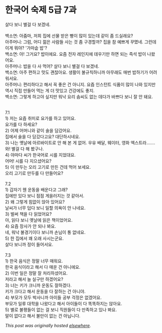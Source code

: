 # 한국어 숙제 5급 7과

<div>
<div>&#49332;&#45796; &#48372;&#45768; &#48324;&#44152; &#45796; &#48372;&#44192;&#45348;.</div>
<div><br></div>
<div>&#48177;&#49548;&#50672;: &#50500;&#51468;&#47560;, &#51200;&#55148; &#51665;&#50640; &#49440;&#47932; &#48155;&#51008; &#48757;&#51060; &#47566;&#51060; &#51080;&#45716;&#45936; &#44057;&#51060; &#51328; &#46300;&#49892;&#47000;&#50836;?</div>
<div>&#50500;&#51452;&#47672;&#45768;: &#44536;&#47100;, &#50612;&#46356; &#51210;&#51008; &#49324;&#46988;&#46308; &#49324;&#45716; &#44163; &#51328; &#44396;&#44221;&#54624;&#44620;?  &#51665;&#51012; &#52280; &#50696;&#49240;&#44172; &#44984;&#47748;&#45348;.  &#44536;&#47088;&#45936; &#51060;&#44172; &#47952;&#50556;?  '&#44032;&#47560;&#49573; &#48165;'?</div>
<div>&#48177;&#49548;&#50672;: &#50500;!  &#44536;&#44144;&#50836;?  &#48165;&#51060;&#50640;&#50836;.  &#50836;&#51608; &#51204;&#51088; &#47112;&#51064;&#51648;&#50640; &#45936;&#50864;&#44592;&#47564; &#54616;&#47732; &#46104;&#45716; &#51593;&#49437; &#48165;&#51060; &#45208;&#50772;&#50612;&#50836;.</div>
<div>&#50500;&#51452;&#47672;&#45768;: &#48165;&#51012; &#45796; &#49324; &#47673;&#50612;?  &#49332;&#45796; &#48372;&#45768; &#48324;&#44152; &#45796; &#48372;&#44192;&#45348;.</div>
<div>&#48177;&#49548;&#50672;: &#50500;&#51452; &#54200;&#54616;&#44256; &#47579;&#46020; &#44316;&#52270;&#50500;&#50836;.  &#49373;&#54876;&#51060; &#48520;&#44508;&#52825;&#54616;&#45768;&#44620; &#50500;&#47924;&#47000;&#46020; &#47588;&#48264; &#48165;&#54616;&#44592;&#44032; &#50612;&#47140;&#50892;&#49436;&#50836;.</div>
<div>&#50500;&#51452;&#47672;&#45768;: &#54200;&#47532;&#54616;&#45796;&#44256; &#54644;&#49436; &#44845; &#51339;&#51008; &#44148; &#50500;&#45768;&#51648;.  &#50836;&#51608; &#51064;&#49828;&#53556;&#53944; &#49885;&#54408;&#51060; &#47566;&#51060; &#45208;&#50752; &#51080;&#51648;&#47564; &#50669;&#49884; &#51649;&#51217; &#47564;&#46308;&#50612; &#47673;&#45716; &#44172; &#45908; &#47579;&#51080;&#44256; &#44148;&#44053;&#50640;&#46020; &#51339;&#51648;.</div>
<div>&#48177;&#49548;&#50672;: &#44536;&#47111;&#44172; &#54616;&#44256;&#50556; &#49910;&#51648;&#47564; &#50892;&#45209; &#50836;&#47532; &#49564;&#50472;&#46020; &#50630;&#45716; &#45936;&#45796;&#44032; &#48148;&#49240;&#45796; &#48372;&#45768; &#51096; &#50504; &#46076;&#50836;.</div>
<div><br></div>
<div><br></div>
<div>7.1</div>
<div>1) &#51200;&#45716; &#50836;&#51608; &#52712;&#48120;&#47196; &#50836;&#44032;&#47484; &#54616;&#44256; &#51080;&#50612;&#50836;.</div>
<div>&#50836;&#44032;&#47484; &#45796; &#54616;&#49464;&#50836;?</div>
<div>2) &#50612;&#51228; &#50612;&#47672;&#45768;&#50752; &#44057;&#51060; &#49696;&#51012; &#45812;&#44052;&#50612;&#50836;.</div>
<div>&#51665;&#50640;&#49436; &#49696;&#51012; &#45796; &#45812;&#44052;&#45796;&#44256;&#50836;? &#45824;&#45800;&#54616;&#49884;&#45348;&#50836;.</div>
<div>3) &#45208;&#45716; &#50715;&#45216;&#50640; &#50500;&#47476;&#48148;&#51060;&#53944;&#47196; &#50504; &#54644; &#48376; &#44172; &#50630;&#50612;. &#50864;&#50976; &#48176;&#45804;, &#50920;&#51060;&#53552;, &#50689;&#54868; &#50641;&#49828;&#53944;&#46972;.......</div>
<div>&#50752;! &#48324;&#44152; &#45796; &#54644; &#48420;&#44396;&#45208;.</div>
<div>4) &#50556;&#47560;&#45796; &#50472;&#44032; &#54620;&#44397;&#50612;&#47196; &#49884;&#47484; &#51648;&#50632;&#45824;&#50836;.</div>
<div>&#50612;&#47672;! &#49884;&#47484; &#45796; &#51648;&#51004;&#49512;&#50612;&#50836;?</div>
<div>5) &#51060; &#47564;&#46160;&#45716; &#50724;&#47532; &#44256;&#44592;&#47196; &#47564;&#46304; &#44148;&#45936; &#47673;&#50612; &#48372;&#49464;&#50836;.</div>
<div>&#50724;&#47532; &#44256;&#44592;&#47196; &#47564;&#46160;&#47484; &#45796; &#47564;&#46308;&#50612;&#50836;?</div>
<div><br></div>
<div>7.2</div>
<div>1) &#44049;&#51088;&#44592; &#50924; &#50868;&#46041;&#51012; &#48176;&#50868;&#45796;&#44256; &#44536;&#47000;?</div>
<div>&#51665;&#50640;&#47564; &#51080;&#45796; &#48372;&#45768; &#51216;&#51216; &#44172;&#51012;&#47084;&#51648;&#45716; &#44163; &#44057;&#50500;&#49436;.</div>
<div>2) &#50780; &#44536;&#47111;&#44172; &#55192;&#50630;&#51060; &#50505;&#50500; &#51080;&#50612;&#50836;?</div>
<div>&#45216;&#50472;&#44032; &#45320;&#47924; &#45925;&#45796; &#48372;&#45768; &#51068;&#54624; &#51032;&#50837;&#51060; &#50504; &#45208;&#45348;&#50836;.</div>
<div>3) &#48268;&#50024; &#52293;&#51012; &#45796; &#51069;&#50632;&#50612;&#50836;?</div>
<div>&#50500;, &#51069;&#45796; &#48372;&#45768; &#50715;&#45216;&#50640; &#51069;&#51008; &#52293;&#51060;&#50632;&#50612;&#50836;.</div>
<div>4) &#50836;&#51608; &#51109;&#49324;&#44032; &#50504; &#46104;&#45208; &#48400;&#50836;.</div>
<div>&#45348;, &#50892;&#45209; &#48520;&#44221;&#44592;&#51060;&#45796; &#48372;&#45768;&#44620; &#49552;&#45784;&#51060; &#53685; &#50630;&#45348;&#50836;.</div>
<div>5) &#54620; &#51665;&#50640;&#49436; &#44900; &#50724;&#47000; &#49324;&#49884;&#45716;&#44400;&#50836;.</div>
<div>&#49332;&#45796; &#48372;&#45768;&#44620; &#51221;&#51060; &#46308;&#50612;&#49436;&#50836;.</div>
<div><br></div>
<div>7.3</div>
<div>1) &#54620;&#44397; &#51020;&#49885;&#51008; &#51221;&#47568; &#45320;&#47924; &#47588;&#50892;&#50836;.</div>
<div>&#54620;&#44397; &#51020;&#49885;&#51060;&#46972;&#44256; &#54644;&#49436; &#45796; &#47588;&#50868; &#44148; &#50500;&#45768;&#50640;&#50836;.</div>
<div>2) &#51060;&#48264; &#51068;&#51008; &#51221;&#47568; &#51096; &#52376;&#47532;&#54616;&#49512;&#50612;&#50836;.</div>
<div>&#51200;&#46972;&#44256; &#54644;&#49436; &#45720; &#49892;&#44396;&#47564; &#54616;&#44192;&#50612;&#50836;?</div>
<div>3) &#45320;&#45716; &#53412;&#44032; &#53356;&#45768;&#44620; &#50868;&#46041;&#46020; &#51096;&#54616;&#44192;&#45796;.</div>
<div>&#53412;&#44032; &#53356;&#45796;&#44256; &#54644;&#49436; &#50868;&#46041;&#51012; &#45796; &#51096;&#54616;&#45716; &#44148; &#50500;&#45768;&#50556;.</div>
<div>4) &#48512;&#47784;&#44032; &#47784;&#46160; &#48149;&#49324;&#45768;&#44620; &#50500;&#51060;&#46308; &#44277;&#48512; &#44145;&#51221;&#51008; &#50630;&#44192;&#50612;&#50836;.</div>
<div>&#48512;&#47784;&#44032; &#51068;&#47448; &#45824;&#54617;&#51012; &#45208;&#50772;&#45796;&#44256; &#54644;&#49436; &#50500;&#51060;&#46308;&#51060; &#45796; &#46609;&#46609;&#54616;&#51648;&#45716; &#50506;&#50500;&#50836;.</div>
<div>5) &#48324;&#47196; &#48520;&#54217;&#46308;&#51060; &#50630;&#45716; &#44152; &#48372;&#45768; &#51649;&#50896;&#46308;&#51060; &#45796; &#47564;&#51313;&#54616;&#44256; &#51080;&#45208; &#48400;&#50836;.</div>
<div>&#47568;&#51060; &#50630;&#45796;&#44256; &#54644;&#49436; &#48520;&#47564;&#51060; &#50630;&#45716; &#44148; &#50500;&#45785;&#45768;&#45796;.</div>
</div>


*This post was originally hosted [elsewhere](http://planspace.blogspot.com/2009/09/5-7.html).*
